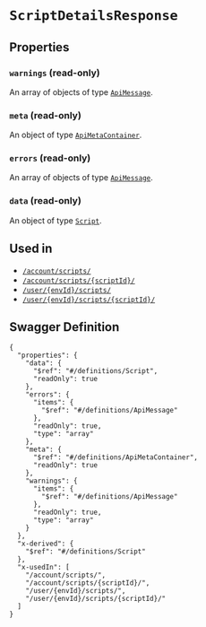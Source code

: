 # `ScriptDetailsResponse` #







## Properties ##

### `warnings` (read-only) ###




An array of 
objects of type [`ApiMessage`](./../definitions/ApiMessage.mkd).


### `meta` (read-only) ###




An object of type [`ApiMetaContainer`](./../definitions/ApiMetaContainer.mkd).



### `errors` (read-only) ###




An array of 
objects of type [`ApiMessage`](./../definitions/ApiMessage.mkd).


### `data` (read-only) ###




An object of type [`Script`](./../definitions/Script.mkd).





## Used in ##

  + [`/account/scripts/`](./../rest/api/v1beta0/account/scripts/)
  + [`/account/scripts/{scriptId}/`](./../rest/api/v1beta0/account/scripts/{scriptId}/)
  + [`/user/{envId}/scripts/`](./../rest/api/v1beta0/user/{envId}/scripts/)
  + [`/user/{envId}/scripts/{scriptId}/`](./../rest/api/v1beta0/user/{envId}/scripts/{scriptId}/)

## Swagger Definition ##

    {
      "properties": {
        "data": {
          "$ref": "#/definitions/Script", 
          "readOnly": true
        }, 
        "errors": {
          "items": {
            "$ref": "#/definitions/ApiMessage"
          }, 
          "readOnly": true, 
          "type": "array"
        }, 
        "meta": {
          "$ref": "#/definitions/ApiMetaContainer", 
          "readOnly": true
        }, 
        "warnings": {
          "items": {
            "$ref": "#/definitions/ApiMessage"
          }, 
          "readOnly": true, 
          "type": "array"
        }
      }, 
      "x-derived": {
        "$ref": "#/definitions/Script"
      }, 
      "x-usedIn": [
        "/account/scripts/", 
        "/account/scripts/{scriptId}/", 
        "/user/{envId}/scripts/", 
        "/user/{envId}/scripts/{scriptId}/"
      ]
    }
